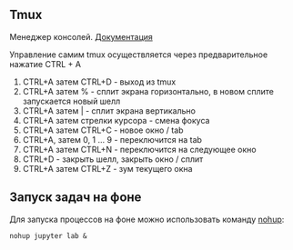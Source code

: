 Tmux
----
Менеджер консолей. [Документация](https://help.ubuntu.ru/wiki/byobu)

Управление самим tmux осуществляется через предварительное нажатие CTRL + A

1) CTRL+A затем CTRL+D - выход из tmux
2) CTRL+A затем % - сплит экрана горизонтально, в новом сплите запускается новый шелл
3) CTRL+A затем | - сплит экрана вертикально
4) CTRL+A  затем стрелки курсора - смена фокуса
5) CTRL+A затем CTRL+C - новое окно / tab
6) CTRL+A, затем 0, 1 ... 9 - переключится на tab
7) CTRL+A затем CTRL+N - переключится на следующее окно
8) CTRL+D - закрыть шелл, закрыть окно / сплит
9) CTRL+A затем  CTRL+Z - зум текущего окна


Запуск задач на фоне
--------------------

Для запуска процессов на фоне можно использовать команду [nohup](https://phoenixnap.com/kb/linux-run-command-background):
~~~
nohup jupyter lab &
~~~
